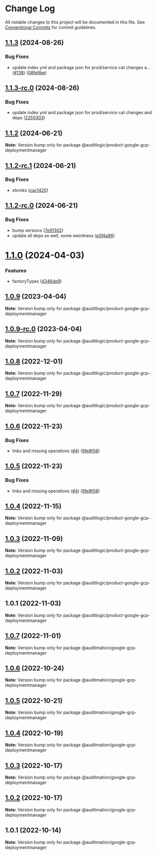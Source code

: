 # Change Log

All notable changes to this project will be documented in this file.
See [Conventional Commits](https://conventionalcommits.org) for commit guidelines.

## [1.1.3](https://github.com/auditlogic/product/compare/@auditlogic/product-google-gcp-deploymentmanager@1.1.2...@auditlogic/product-google-gcp-deploymentmanager@1.1.3) (2024-08-26)


### Bug Fixes

* update index yml and package json for prod/service cat changes a… ([#138](https://github.com/auditlogic/product/issues/138)) ([08fe9be](https://github.com/auditlogic/product/commit/08fe9beb1c8457462a19bc69caa02e6212d97e1a))





## [1.1.3-rc.0](https://github.com/auditlogic/product/compare/@auditlogic/product-google-gcp-deploymentmanager@1.1.2...@auditlogic/product-google-gcp-deploymentmanager@1.1.3-rc.0) (2024-08-26)


### Bug Fixes

* update index yml and package json for prod/service cat changes and deps ([2250303](https://github.com/auditlogic/product/commit/225030363a363608240135b7ebed386b28f01e4b))





## [1.1.2](https://github.com/auditlogic/product/compare/@auditlogic/product-google-gcp-deploymentmanager@1.1.2-rc.1...@auditlogic/product-google-gcp-deploymentmanager@1.1.2) (2024-06-21)

**Note:** Version bump only for package @auditlogic/product-google-gcp-deploymentmanager





## [1.1.2-rc.1](https://github.com/auditlogic/product/compare/@auditlogic/product-google-gcp-deploymentmanager@1.1.2-rc.0...@auditlogic/product-google-gcp-deploymentmanager@1.1.2-rc.1) (2024-06-21)


### Bug Fixes

* shrinks ([cac1420](https://github.com/auditlogic/product/commit/cac14200fefcd8183ab69fe89a47bd3f70f563e9))





## [1.1.2-rc.0](https://github.com/auditlogic/product/compare/@auditlogic/product-google-gcp-deploymentmanager@1.1.0...@auditlogic/product-google-gcp-deploymentmanager@1.1.2-rc.0) (2024-06-21)


### Bug Fixes

* bump versions ([7e91302](https://github.com/auditlogic/product/commit/7e913023b8b312150ed7762c32fbbe616be71de5))
* update all deps as well, some weirdness ([e0f4a86](https://github.com/auditlogic/product/commit/e0f4a864714e2d3de6bbf3da014d5312fe53be2f))





# [1.1.0](https://github.com/auditlogic/product/compare/@auditlogic/product-google-gcp-deploymentmanager@1.0.9...@auditlogic/product-google-gcp-deploymentmanager@1.1.0) (2024-04-03)


### Features

* factoryTypes ([4346de9](https://github.com/auditlogic/product/commit/4346de92693aee892fccf725338ffc7b80ab182b))





## [1.0.9](https://github.com/auditlogic/product/compare/@auditlogic/product-google-gcp-deploymentmanager@1.0.8...@auditlogic/product-google-gcp-deploymentmanager@1.0.9) (2023-04-04)

**Note:** Version bump only for package @auditlogic/product-google-gcp-deploymentmanager





## [1.0.9-rc.0](https://github.com/auditlogic/product/compare/@auditlogic/product-google-gcp-deploymentmanager@1.0.8...@auditlogic/product-google-gcp-deploymentmanager@1.0.9-rc.0) (2023-04-04)

**Note:** Version bump only for package @auditlogic/product-google-gcp-deploymentmanager





## [1.0.8](https://github.com/auditlogic/product/compare/@auditlogic/product-google-gcp-deploymentmanager@1.0.7...@auditlogic/product-google-gcp-deploymentmanager@1.0.8) (2022-12-01)

**Note:** Version bump only for package @auditlogic/product-google-gcp-deploymentmanager





## [1.0.7](https://github.com/auditlogic/product/compare/@auditlogic/product-google-gcp-deploymentmanager@1.0.6...@auditlogic/product-google-gcp-deploymentmanager@1.0.7) (2022-11-29)

**Note:** Version bump only for package @auditlogic/product-google-gcp-deploymentmanager





## [1.0.6](https://github.com/auditlogic/product/compare/@auditlogic/product-google-gcp-deploymentmanager@1.0.4...@auditlogic/product-google-gcp-deploymentmanager@1.0.6) (2022-11-23)


### Bug Fixes

* links and missing operations ([#4](https://github.com/auditlogic/product/issues/4)) ([9fe8f08](https://github.com/auditlogic/product/commit/9fe8f08fe7c57fdb79f991ac35bd6ac2e7dcad38))





## [1.0.5](https://github.com/auditlogic/product/compare/@auditlogic/product-google-gcp-deploymentmanager@1.0.4...@auditlogic/product-google-gcp-deploymentmanager@1.0.5) (2022-11-23)


### Bug Fixes

* links and missing operations ([#4](https://github.com/auditlogic/product/issues/4)) ([9fe8f08](https://github.com/auditlogic/product/commit/9fe8f08fe7c57fdb79f991ac35bd6ac2e7dcad38))





## [1.0.4](https://github.com/auditlogic/product/compare/@auditlogic/product-google-gcp-deploymentmanager@1.0.3...@auditlogic/product-google-gcp-deploymentmanager@1.0.4) (2022-11-15)

**Note:** Version bump only for package @auditlogic/product-google-gcp-deploymentmanager





## [1.0.3](https://github.com/auditlogic/product/compare/@auditlogic/product-google-gcp-deploymentmanager@1.0.2...@auditlogic/product-google-gcp-deploymentmanager@1.0.3) (2022-11-09)

**Note:** Version bump only for package @auditlogic/product-google-gcp-deploymentmanager





## [1.0.2](https://github.com/auditlogic/product/compare/@auditlogic/product-google-gcp-deploymentmanager@1.0.1...@auditlogic/product-google-gcp-deploymentmanager@1.0.2) (2022-11-03)

**Note:** Version bump only for package @auditlogic/product-google-gcp-deploymentmanager





## 1.0.1 (2022-11-03)

**Note:** Version bump only for package @auditlogic/product-google-gcp-deploymentmanager





## [1.0.7](https://github.com/auditmation/store-content/compare/@auditmation/google-gcp-deploymentmanager@1.0.6...@auditmation/google-gcp-deploymentmanager@1.0.7) (2022-11-01)

**Note:** Version bump only for package @auditmation/google-gcp-deploymentmanager





## [1.0.6](https://github.com/auditmation/store-content/compare/@auditmation/google-gcp-deploymentmanager@1.0.5...@auditmation/google-gcp-deploymentmanager@1.0.6) (2022-10-24)

**Note:** Version bump only for package @auditmation/google-gcp-deploymentmanager





## [1.0.5](https://github.com/auditmation/store-content/compare/@auditmation/google-gcp-deploymentmanager@1.0.4...@auditmation/google-gcp-deploymentmanager@1.0.5) (2022-10-21)

**Note:** Version bump only for package @auditmation/google-gcp-deploymentmanager





## [1.0.4](https://github.com/auditmation/store-content/compare/@auditmation/google-gcp-deploymentmanager@1.0.3...@auditmation/google-gcp-deploymentmanager@1.0.4) (2022-10-19)

**Note:** Version bump only for package @auditmation/google-gcp-deploymentmanager





## [1.0.3](https://github.com/auditmation/store-content/compare/@auditmation/google-gcp-deploymentmanager@1.0.2...@auditmation/google-gcp-deploymentmanager@1.0.3) (2022-10-17)

**Note:** Version bump only for package @auditmation/google-gcp-deploymentmanager





## [1.0.2](https://github.com/auditmation/store-content/compare/@auditmation/google-gcp-deploymentmanager@1.0.1...@auditmation/google-gcp-deploymentmanager@1.0.2) (2022-10-17)

**Note:** Version bump only for package @auditmation/google-gcp-deploymentmanager





## 1.0.1 (2022-10-14)

**Note:** Version bump only for package @auditmation/google-gcp-deploymentmanager
